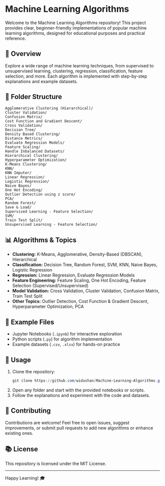 
# Machine Learning Algorithms

Welcome to the Machine Learning Algorithms repository! This project provides clear, beginner-friendly implementations of popular machine learning algorithms, designed for educational purposes and practical reference.

## 🚀 Overview
Explore a wide range of machine learning techniques, from supervised to unsupervised learning, clustering, regression, classification, feature selection, and more. Each algorithm is implemented with step-by-step explanations and example datasets.

## 📂 Folder Structure

```
Agglomerative Clustering (Hierarchical)/
Cluster Validation/
Confusion Matrix/
Cost Function and Gradient Descent/
Cross Validation/
Decision Tree/
Density Based Clustering/
Distance Metrics/
Evaluate Regression Models/
Feature Scaling/
Handle Inbalanced Datasets/
Hierarchical Clustering/
Hyperparameter Optimization/
K-Means Clustering/
KNN/
KNN Imputer/
Linear Regression/
Logistic Regression/
Naive Bayes/
One Hot Encoding/
Outlier Detection using z score/
PCA/
Random Forest/
Save & Load/
Supervised Learning - Feature Selection/
SVM/
Train Test Split/
Unsupervised Learning - Feature Selection/
```

## 📊 Algorithms & Topics

- **Clustering:** K-Means, Agglomerative, Density-Based (DBSCAN), Hierarchical
- **Classification:** Decision Tree, Random Forest, SVM, KNN, Naive Bayes, Logistic Regression
- **Regression:** Linear Regression, Evaluate Regression Models
- **Feature Engineering:** Feature Scaling, One Hot Encoding, Feature Selection (Supervised/Unsupervised)
- **Model Validation:** Cross Validation, Cluster Validation, Confusion Matrix, Train Test Split
- **Other Topics:** Outlier Detection, Cost Function & Gradient Descent, Hyperparameter Optimization, PCA

## 📁 Example Files

- Jupyter Notebooks (`.ipynb`) for interactive exploration
- Python scripts (`.py`) for algorithm implementation
- Example datasets (`.csv`, `.xlsx`) for hands-on practice

## 📝 Usage

1. Clone the repository:
	```powershell
	git clone https://github.com/widushan/Machine-Learning-Algorithms.git
	```
2. Open any folder and start with the provided notebooks or scripts.
3. Follow the explanations and experiment with the code and datasets.

## 🤝 Contributing

Contributions are welcome! Feel free to open issues, suggest improvements, or submit pull requests to add new algorithms or enhance existing ones.

## 📚 License

This repository is licensed under the MIT License.

---
Happy Learning! 🎓
